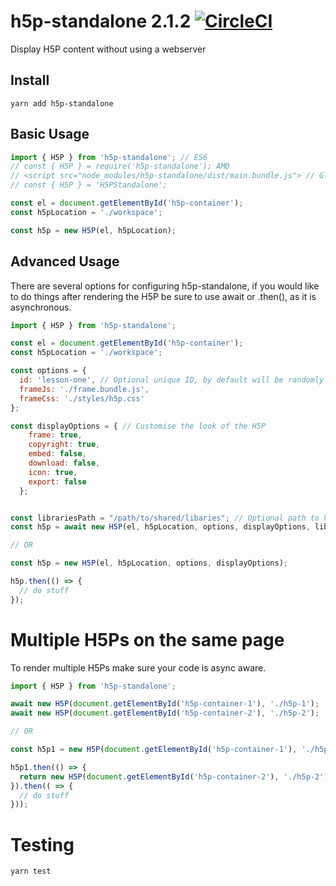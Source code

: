 # h5p-standalone 2.1.2 [![CircleCI](https://circleci.com/gh/tunapanda/h5p-standalone.svg?style=svg)](https://circleci.com/gh/tunapanda/h5p-standalone)
Display H5P content without using a webserver


## Install
```
yarn add h5p-standalone
```

## Basic Usage

```javascript
import { H5P } from 'h5p-standalone'; // ES6
// const { H5P } = require('h5p-standalone'); AMD
// <script src="node_modules/h5p-standalone/dist/main.bundle.js"> // Globals
// const { H5P } = 'H5PStandalone';

const el = document.getElementById('h5p-container');
const h5pLocation = './workspace';

const h5p = new H5P(el, h5pLocation);
```

## Advanced Usage

There are several options for configuring h5p-standalone, if you would like to do things after rendering the H5P be sure to use await or .then(), as it is asynchronous.
```javascript
import { H5P } from 'h5p-standalone';

const el = document.getElementById('h5p-container');
const h5pLocation = './workspace';

const options = {
  id: 'lesson-one', // Optional unique ID, by default will be randomly generated
  frameJs: './frame.bundle.js',
  frameCss: './styles/h5p.css'
};

const displayOptions = { // Customise the look of the H5P
    frame: true,
    copyright: true,
    embed: false,
    download: false,
    icon: true,
    export: false
  };


const librariesPath = "/path/to/shared/libaries"; // Optional path to h5p activity libraries outside of content directory
const h5p = await new H5P(el, h5pLocation, options, displayOptions, librariesPath);

// OR

const h5p = new H5P(el, h5pLocation, options, displayOptions);

h5p.then(() => {
  // do stuff
});
```

# Multiple H5Ps on the same page
To render multiple H5Ps make sure your code is async aware.

```javascript
import { H5P } from 'h5p-standalone';

await new H5P(document.getElementById('h5p-container-1'), './h5p-1');
await new H5P(document.getElementById('h5p-container-2'), './h5p-2');

// OR

const h5p1 = new H5P(document.getElementById('h5p-container-1'), './h5p-1');

h5p1.then(() => {
  return new H5P(document.getElementById('h5p-container-2'), './h5p-2');
}).then(( => {
  // do stuff
}));
```

# Testing

```
yarn test
```